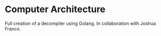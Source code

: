 # Computer Architecture
 Full creation of a decompiler using Golang. In collaboration with Joshua Franco.
